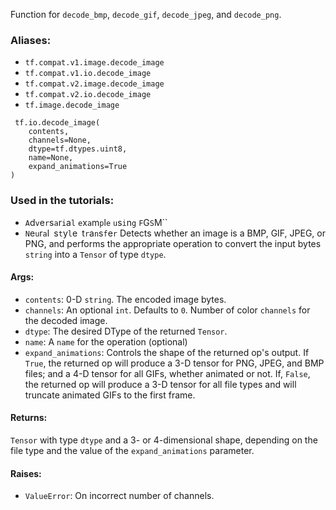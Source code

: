 Function for `decode_bmp`, `decode_gif`, `decode_jpeg`, and `decode_png`.
### Aliases:
- `tf.compat.v1.image.decode_image`
- `tf.compat.v1.io.decode_image`
- `tf.compat.v2.image.decode_image`
- `tf.compat.v2.io.decode_image`
- `tf.image.decode_image`

```
 tf.io.decode_image(
    contents,
    channels=None,
    dtype=tf.dtypes.uint8,
    name=None,
    expand_animations=True
)
```
### Used in the tutorials:
- ``A``d``v``e``r``s``a``r``i``a``l`` ``e``x``a``m``p``l``e`` ``u``s``i``n``g`` ``F``G``S``M``
- ``N``e``u``r``a``l`` ``s``t``y``l``e`` ``t``r``a``n``s``f``e``r``
Detects whether an image is a BMP, GIF, JPEG, or PNG, and performs the appropriate operation to convert the input bytes `string` into a `Tensor` of type `dtype`.
#### Args:
- `contents`: 0-D `string`. The encoded image bytes.
- `channels`: An optional `int`. Defaults to `0`. Number of color `channels` for the decoded image.
- `dtype`: The desired DType of the returned `Tensor`.
- `name`: A `name` for the operation (optional)
- `expand_animations`: Controls the shape of the returned op's output. If `True`, the returned op will produce a 3-D tensor for PNG, JPEG, and BMP files; and a 4-D tensor for all GIFs, whether animated or not. If, `False`, the returned op will produce a 3-D tensor for all file types and will truncate animated GIFs to the first frame.
#### Returns:
`Tensor` with type `dtype` and a 3- or 4-dimensional shape, depending on the file type and the value of the `expand_animations` parameter.
#### Raises:
- `ValueError`: On incorrect number of channels.

